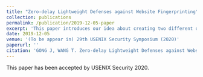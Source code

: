 ```yaml
---
title: "Zero-delay Lightweight Defenses against Website Fingerprinting"
collection: publications
permalink: /publication/2019-12-05-paper
excerpt: 'This paper introduces our idea about creating two different defenses against Website Fingerprinting Attack.'
date: 2019-12-05
venue: '(To be appear in) 29th USENIX Security Symposium (2020)'
paperurl: ''
citation: 'GONG J, WANG T. Zero-delay Lightweight Defenses against Website Fingerprinting. In <i>29th USENIX Security Symposium (2020)</i>.'
---
```

This paper has been accepted by USENIX Security 2020. 


